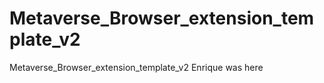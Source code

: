 # Metaverse_Browser_extension_template_v2
 Metaverse_Browser_extension_template_v2
 Enrique was here
